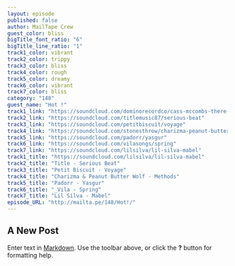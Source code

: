 ```yaml
---
layout: episode
published: false
author: MailTape Crew
guest_color: bliss
bigTitle_font_ratio: "6"
bigTitle_line_ratio: "1"
track1_color: vibrant
track2_color: trippy
track3_color: bliss
track4_color: rough
track5_color: dreamy
track6_color: vibrant
track7_color: bliss
category: "148"
guest_name: "Hot !"
track1_link: "https://soundcloud.com/dominorecordco/cass-mccombs-there-can-be"
track2_link: "https://soundcloud.com/titlemusic87/serious-beat"
track3_link: "https://soundcloud.com/petitbiscuit/voyage"
track4_link: "https://soundcloud.com/stonesthrow/charizma-peanut-butter-wolf-methods"
track5_link: "https://soundcloud.com/padorr/yasgur"
track6_link: "https://soundcloud.com/vilasongs/spring"
track7_link: "https://soundcloud.com/lilsilva/lil-silva-mabel"
track1_title: "https://soundcloud.com/lilsilva/lil-silva-mabel"
track2_title: "Title - Serious Beat"
track3_title: "Petit Biscuit - Voyage"
track4_title: "Charizma & Peanut Butter Wolf - Methods"
track5_title: "Padorr - Yasgur"
track6_title: "_Vila - Spring"
track7_title: "Lil Silva - Mabel"
episode_URL: "http://mailta.pe/148/Hot!/"
---
```


## A New Post

Enter text in [Markdown](http://daringfireball.net/projects/markdown/). Use the toolbar above, or click the **?** button for formatting help.
